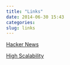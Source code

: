 ```yaml
---
title: "Links"
date: 2014-06-30 15:43
categories:
slug: links
---
```


[Hacker News](https://news.ycombinator.com)

[High Scalability](http://highscalability.com/)




